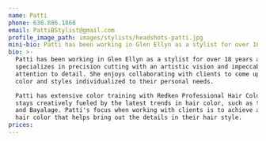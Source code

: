 ```yaml
---
name: Patti
phone: 630.886.1868
email: PattiBStylist@gmail.com
profile_image_path: images/stylists/headshots-patti.jpg
mini-bio: Patti has been working in Glen Ellyn as a stylist for over 18 years and specializes in precision cutting with an artistic vision and impeccable attention to detail. She enjoys collaborating with clients to come up with color and styles individualized to their personal needs.
bio: >-
  Patti has been working in Glen Ellyn as a stylist for over 18 years and
  specializes in precision cutting with an artistic vision and impeccable
  attention to detail. She enjoys collaborating with clients to come up with
  color and styles individualized to their personal needs.

  Patti has extensive color training with Redken Professional Hair Color and
  stays creatively fueled by the latest trends in hair color, such as the Ombré
  and Bayalage. Patti's focus when working with clients is to achieve a natural
  hair color that helps bring out the details in their hair style.
prices:
---
```



